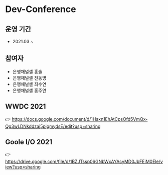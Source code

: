 # Dev-Conference

## 운영 기간  
- 2021.03 ~ 

## 참여자  
- 은행채널셀 홍솔
- 은행채널셀 전동명
- 은행채널셀 최수연
- 은행채널셀 홍주연


## WWDC 2021
👉 https://docs.google.com/document/d/1Haxn1EhAtCpsOfd5VmQx-Qg3wLDNkddzaj5pjqmydsE/edit?usp=sharing 

## Goole I/O 2021
👉 https://drive.google.com/file/d/1BZJTssp06GNbWxAYAcyMD0JbFEiM0Ele/view?usp=sharing
